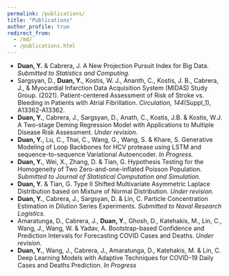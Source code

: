 ```yaml
---
permalink: /publications/
title: "Publications"
author_profile: true
redirect_from: 
  - /md/
  - /publications.html
---
```


*	**Duan, Y.** & Cabrera, J. A New Projection Pursuit Index for Big Data. <var>Submitted to Statistics and Computing.</var>
*	Sargsyan, D., **Duan, Y.**, Kostis, W. J., Ananth, C., Kostis, J. B., Cabrera, J., & Myocardial Infarction Data Acquisition System (MIDAS) Study Group. (2021). Patient-centered Assessment of Risk of Stroke vs. Bleeding in Patients with Atrial Fibrillation. <var>Circulation, 144</var>(Suppl_1), A13362-A13362.
*	**Duan, Y.**, Cabrera, J., Sargsyan, D., Anath, C., Kostis, J.B. & Kostis, W.J. A Two-stage Deming Regression Model with Applications to Multiple Disease Risk Assessment. <var>Under revision.</var>
*	**Duan, Y.**, Lu, C., Thai, C., Wang, G., Wang, S. & Khare, S. Generative Modeling of Loop Backbones for HCV protease using LSTM and sequence-to-sequence Variational Autoencoder. <var>In Progress.</var>
*	**Duan, Y.**, Wei, X., Zhang, D. & Tian, G. Hypothesis Testing for the Homogeneity of Two Zero-and-one-inflated Poisson Population. <var>Submitted to Journal of Statistical Computation and Simulation.</var>
*	**Duan, Y.** & Tian, G. Type II Shifted Multivariate Asymmetric Laplace Distribution based on Mixture of Normal Distribution. <var>Under revision.</var>
*	**Duan, Y.**, Cabrera, J., Sargsyan, D. & Lin, C. Particle Concentration Estimation in Dilution Series Experiments. <var>Submitted to Naval Research Logistics.</var></var>
*	Amaratunga, D., Cabrera, J., **Duan, Y.**, Ghosh, D., Katehakis, M., Lin, C., Wang, J., Wang, W. & Yadav, A. Bootstrap-based Confidence and Prediction Intervals for Forecasting COVID Cases and Deaths. <var>Under revision.</var>
*	**Duan, Y.**, Wang, J., Cabrera, J., Amaratunga, D., Katehakis, M. & Lin, C. Deep Learning Models with Adaptive Techniques for COVID-19 Daily Cases and Deaths Prediction. <var>In Progress</var>
